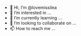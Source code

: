 - 👋 Hi, I’m @lovemissilea
- 👀 I’m interested in ...
- 🌱 I’m currently learning ...
- 💞️ I’m looking to collaborate on ...
- 📫 How to reach me ...

<!---
lovemissilea/lovemissilea is a ✨ special ✨q repository because its `README.md` (this file) appears on your GitHub profile.
You can click the Preview link to take a look at your changes.
--->
